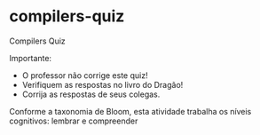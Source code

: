 # compilers-quiz
Compilers Quiz

Importante: 
- O professor não corrige este quiz! 
- Verifiquem as respostas no livro do Dragão! 
- Corrija as respostas de seus colegas.

Conforme a taxonomia de Bloom, esta atividade trabalha os níveis cognitivos: lembrar e compreender
